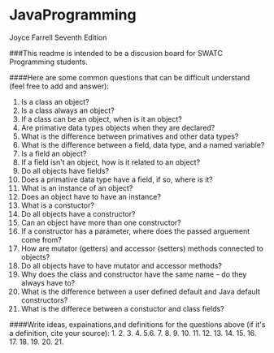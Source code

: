 # JavaProgramming
Joyce Farrell Seventh Edition

###This readme is intended to be a discusion board for SWATC Programming students. 

####Here are some common questions that can be difficult understand (feel free to add and answer):
1. Is a class an object?
2. Is a class always an object?
3. If a class can be an object, when is it an object?
4. Are primative data types objects when they are declared?
5. What is the difference between primatives and other data types?
6. What is the difference between a field, data type, and a named variable?
7. Is a field an object?
8. If a field isn't an object, how is it related to an object?
9. Do all objects have fields?
10. Does a primative data type have a field, if so, where is it?
11. What is an instance of an object?
12. Does an object have to have an instance?
13. What is a constuctor?
14. Do all objects have a constructor?
15. Can an object have more than one constructor?
16. If a constructor has a parameter, where does the passed arguement come from?
17. How are mutator (getters) and accessor (setters) methods connected to objects?
18. Do all objects have to have mutator and accessor methods? 
19. Why does the class and constructor have the same name – do they always have to?
20. What is the difference between a user defined default and Java default constructors?
21. What is the differece between a constuctor and class fields?

####Write ideas, expainations,and definitions for the questions above (if it's a definition, cite your source):
1. 
2.
3.
4.
5.6.
7.
8.
9.
10.
11.
12.
13.
14.
15.
16.
17.
18.
19.
20.
21.



